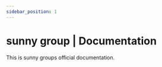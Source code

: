 ```yaml
---
sidebar_position: 1
---
```


# sunny group | Documentation
This is sunny groups official documentation.

